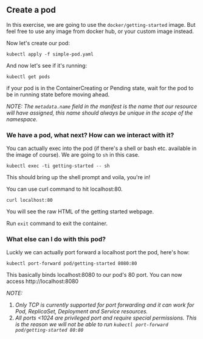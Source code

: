 ## Create a pod

In this exercise, we are going to use the `docker/getting-started` image. But feel free to use any image from docker hub, or your custom image instead.

Now let's create our pod:

```
kubectl apply -f simple-pod.yaml
```

And now let's see if it's running:

```
kubectl get pods
```

if your pod is in the ContainerCreating or Pending state, wait for the pod to be in running state before moving ahead.

_NOTE: The `metadata.name` field in the manifest is the name that our resource
will have assigned, this name should always be unique in the scope of the
namespace._


### We have a pod, what next? How can we interact with it?

You can actually exec into the pod (if there's a shell or bash etc. available in the image
of course). We are going to `sh` in this case.
```
kubectl exec -ti getting-started -- sh
```
This should bring up the shell prompt and voila, you're in!

You can use curl command to hit localhost:80.

```
curl localhost:80
```

You will see the raw HTML of the getting started webpage.

Run `exit` command to exit the container.

### What else can I do with this pod?

Luckly we can actually port forward a localhost port the pod, here's how:

```
kubectl port-forward pod/getting-started 8080:80
```

This basically binds localhost:8080 to our pod's 80 port. You can now access
http://localhost:8080

_NOTE:_
1. _Only TCP is currently supported for port forwarding and it can work for
Pod, ReplicaSet, Deployment and Service resources._
2. _All ports <1024 are privileged port and require special permissions. This is the reason we will not be able to run `kubectl port-forward pod/getting-started 80:80`_